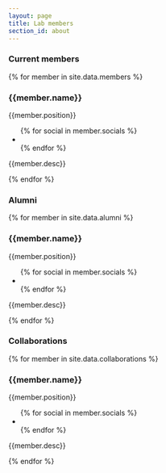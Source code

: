 ```yaml
---
layout: page
title: Lab members
section_id: about
---
```


<h3>Current members</h3>
<div class='full'>
  <div class='row'>
    {% for member in site.data.members %}
      <div class='small-4 medium-3 large-3 columns'>
        <div class='mod modTeamMember'>
          <div class='member'>
            <img class="avatar" alt="" src="{{ member.avatar }}" />
            <div class='overlay'>
              <div class='intro'>
                <h3>{{member.name}}</h3>
                <p>{{member.position}}</p>
                <ul class='socials'>
                  {% for social in member.socials %}
                    <li>
                      <a href='{{social.link}}'>
                        <i class='fa fa-{{social.icon}}'></i>
                      </a>
                    </li>
                  {% endfor %}
                </ul>
              </div>
            </div>
          </div>
          <p class='centered-text'>{{member.desc}}</p>
          <div class='two spacing'></div>
        </div>
      </div>
    {% endfor %}
  </div>
</div>

<h3>Alumni</h3>
<div class='full'>
  <div class='row'>
    {% for member in site.data.alumni %}
      <div class='small-4 medium-3 large-3 columns'>
        <div class='mod modTeamMember'>
          <div class='member'>
            <img class="avatar" alt="" src="{{ member.avatar }}" />
            <div class='overlay'>
              <div class='intro'>
                <h3>{{member.name}}</h3>
                <p>{{member.position}}</p>
                <ul class='socials'>
                  {% for social in member.socials %}
                    <li>
                      <a href='{{social.link}}'>
                        <i class='fa fa-{{social.icon}}'></i>
                      </a>
                    </li>
                  {% endfor %}
                </ul>
              </div>
            </div>
          </div>
          <p class='centered-text'>{{member.desc}}</p>
          <div class='two spacing'></div>
        </div>
      </div>
    {% endfor %}
  </div>
</div>

<h3>Collaborations</h3>
<div class='full'>
  <div class='row'>
    {% for member in site.data.collaborations %}
      <div class='small-4 medium-3 large-3 columns'>
        <div class='mod modTeamMember'>
          <div class='member'>
            <img class="avatar" alt="" src="{{ member.avatar }}" />
            <div class='overlay'>
              <div class='intro'>
                <h3>{{member.name}}</h3>
                <p>{{member.position}}</p>
                <ul class='socials'>
                  {% for social in member.socials %}
                    <li>
                      <a href='{{social.link}}'>
                        <i class='fa fa-{{social.icon}}'></i>
                      </a>
                    </li>
                  {% endfor %}
                </ul>
              </div>
            </div>
          </div>
          <p class='centered-text'>{{member.desc}}</p>
          <div class='two spacing'></div>
        </div>
      </div>
    {% endfor %}
  </div>
</div>
